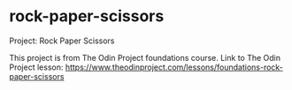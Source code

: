 # rock-paper-scissors
Project: Rock Paper Scissors

This project is from The Odin Project foundations course.
Link to The Odin Project lesson: https://www.theodinproject.com/lessons/foundations-rock-paper-scissors
